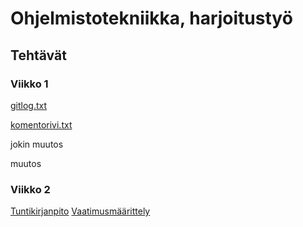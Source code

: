 # Ohjelmistotekniikka, harjoitustyö
## Tehtävät
### Viikko 1
[gitlog.txt](https://github.com/tapsamies/ot-harjoitustyo/blob/master/laskarit/viikko1/gitlog.txt)

[komentorivi.txt](https://github.com/tapsamies/ot-harjoitustyo/blob/master/laskarit/viikko1/komentorivi.txt)

jokin muutos

muutos
### Viikko 2
[Tuntikirjanpito](https://github.com/tapsamies/ot-harjoitustyo/blob/master/dokumentaatio/tuntikirjanpito.md)
[Vaatimusmäärittely](https://github.com/tapsamies/ot-harjoitustyo/blob/master/dokumentaatio/vaatimusmaarittely.md)
